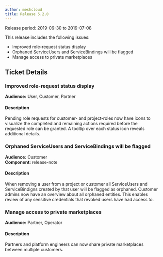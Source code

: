 ```yaml
---
author: meshcloud
title: Release 5.2.0
---
```


Release period: 2019-06-30 to 2019-07-08

This release includes the following issues:
* Improved role-request status display
* Orphaned ServiceUsers and ServiceBindings will be flagged
* Manage access to private marketplaces
<!--truncate-->

## Ticket Details
### Improved role-request status display
**Audience:** User, Customer, Partner<br>

#### Description
Pending role requests for customer- and project-roles now have icons
to visualize the completed and remaining actions required before the
requested role can be granted. A tooltip over each status icon reveals
additional details.

### Orphaned ServiceUsers and ServiceBindings will be flagged
**Audience:** Customer<br>**Component:** release-note


#### Description
When removing a user from a project or customer all ServiceUsers and ServiceBindigns created by that user will be flagged as orphaned. Customer admins now have an overview about all orphaned entities. This enables review of any sensitive credentials that revoked users have had access to.

### Manage access to private marketplaces
**Audience:** Partner, Operator<br>

#### Description
Partners and platform engineers can now share private marketplaces between multiple customers.

